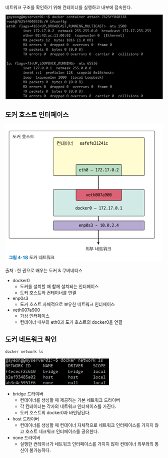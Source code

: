 네트워크 구조를 확인하기 위해 컨테이너를 실행하고 내부에 접속한다.

![도커컨테이너네트워크구조1](/images/도커컨테이너네트워크구조1.png)
## 도커 호스트 인터페이스

![도커컨테이너네트워크구조2](/images/도커컨테이너네트워크구조2.png)

출처 : 한 권으로 배우는 도커 & 쿠버네티스

- docker0
    - 도커를 설치할 때 함께 설치되는 인터페이스
    - 도커 호스트와 컨테이너를 연결
- enp0s3
    - 도커 호스트 자체적으로 보유한 네트워크 인터페이스
- veth007a900
    - 가상 인터페이스
    - 컨테이너 내부의 eth0과 도커 호스트의 docker0을 연결


## 도커 네트워크 확인

```bash
docker network ls
```

![도커컨테이너네트워크구조3](/images/도커컨테이너네트워크구조3.png)

- bridge 드라이버
    - 컨테이너를 생성할 때 제공하는 기본 네트워크 드라이버
    - 각 컨테이너는 각자의 네트워크 인터페이스를 가진다.
    - 도커 호스트의 docker0과 바인딩된다.
- host 드라이버
    - 컨테이너를 생성할 때 컨테이너 자체적으로 네트워크 인터페이스를 가지지 않고 호스트 네크워크 인터페이스를 공유한다.
- none 드라이버
    - 실행한 컨테이너가 네트워크 인터페이스를 가지지 않아 컨테이너 외부와의 통신이 불가능하다.